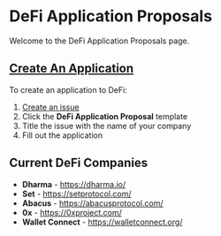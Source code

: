 # DeFi Application Proposals

Welcome to the DeFi Application Proposals page.

## [Create An Application](https://github.com/defi/application-proposals/issues/new/choose)

To create an application to DeFi:

1. [Create an issue](https://github.com/defi/application-proposals/issues/new/choose)
2. Click the **DeFi Application Proposal** template
3. Title the issue with the name of your company
4. Fill out the application

## Current DeFi Companies

- **Dharma** - https://dharma.io/
- **Set** - https://setprotocol.com/
- **Abacus** - https://abacusprotocol.com/
- **0x** - https://0xproject.com/
- **Wallet Connect** - https://walletconnect.org/

